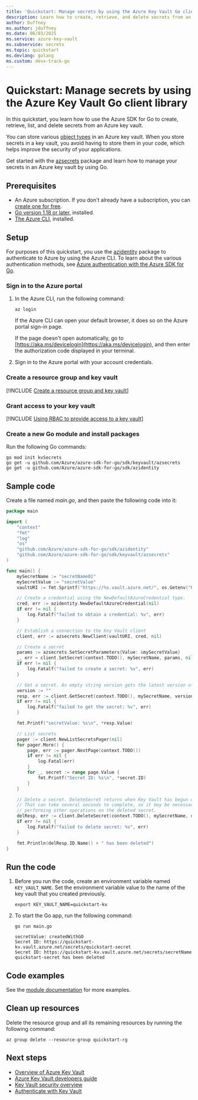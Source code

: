 ```yaml
---
title: 'Quickstart: Manage secrets by using the Azure Key Vault Go client library'
description: Learn how to create, retrieve, and delete secrets from an Azure key vault by using the Go client library.
author: Duffney
ms.author: jduffney
ms.date: 06/03/2025
ms.service: azure-key-vault
ms.subservice: secrets
ms.topic: quickstart
ms.devlang: golang
ms.custom: devx-track-go
---
```


# Quickstart: Manage secrets by using the Azure Key Vault Go client library

In this quickstart, you learn how to use the Azure SDK for Go to create, retrieve, list, and delete secrets from an Azure key vault.

You can store various [object types](../general/about-keys-secrets-certificates.md#object-types) in an Azure key vault. When you store secrets in a key vault, you avoid having to store them in your code, which helps improve the security of your applications.

Get started with the [azsecrets](https://aka.ms/azsdk/go/keyvault-secrets/docs) package and learn how to manage your secrets in an Azure key vault by using Go.

## Prerequisites

- An Azure subscription. If you don't already have a subscription, you can [create one for free](https://azure.microsoft.com/free/?WT.mc_id=A261C142F).
- [Go version 1.18 or later](https://go.dev/dl/), installed.
- [The Azure CLI](/cli/azure/install-azure-cli), installed.

## Setup

For purposes of this quickstart, you use the [azidentity](https://pkg.go.dev/github.com/Azure/azure-sdk-for-go/sdk/azidentity) package to authenticate to Azure by using the Azure CLI. To learn about the various authentication methods, see [Azure authentication with the Azure SDK for Go](/azure/developer/go/azure-sdk-authentication).

### Sign in to the Azure portal

1. In the Azure CLI, run the following command:

    ```azurecli-interactive
    az login
    ```

    If the Azure CLI can open your default browser, it does so on the Azure portal sign-in page.

    If the page doesn't open automatically, go to [https://aka.ms/devicelogin](https://aka.ms/devicelogin), and then enter the authorization code displayed in your terminal.

1. Sign in to the Azure portal with your account credentials.

### Create a resource group and key vault

[!INCLUDE [Create a resource group and key vault](~/reusable-content/ce-skilling/azure/includes/key-vault/create-resource-group-key-vault-cli.md)]

### Grant access to your key vault

[!INCLUDE [Using RBAC to provide access to a key vault](~/reusable-content/ce-skilling/azure/includes/key-vault/rbac/upn-secrets-officer-cli.md)]

### Create a new Go module and install packages

Run the following Go commands:

```azurecli
go mod init kvSecrets
go get -u github.com/Azure/azure-sdk-for-go/sdk/keyvault/azsecrets
go get -u github.com/Azure/azure-sdk-for-go/sdk/azidentity
```

## Sample code

Create a file named *main.go*, and then paste the following code into it:

```go
package main

import (
    "context"
    "fmt"
    "log"
    "os"
    "github.com/Azure/azure-sdk-for-go/sdk/azidentity"
    "github.com/Azure/azure-sdk-for-go/sdk/keyvault/azsecrets"
)

func main() {
    mySecretName := "secretName01"
    mySecretValue := "secretValue"
    vaultURI := fmt.Sprintf("https://%s.vault.azure.net/", os.Getenv("KEY_VAULT_NAME"))

    // Create a credential using the NewDefaultAzureCredential type.
    cred, err := azidentity.NewDefaultAzureCredential(nil)
    if err != nil {
        log.Fatalf("failed to obtain a credential: %v", err)
    }

    // Establish a connection to the Key Vault client
    client, err := azsecrets.NewClient(vaultURI, cred, nil)

    // Create a secret
    params := azsecrets.SetSecretParameters{Value: &mySecretValue}
    _, err = client.SetSecret(context.TODO(), mySecretName, params, nil)
    if err != nil {
        log.Fatalf("failed to create a secret: %v", err)
    }

    // Get a secret. An empty string version gets the latest version of the secret.
    version := ""
    resp, err := client.GetSecret(context.TODO(), mySecretName, version, nil)
    if err != nil {
        log.Fatalf("failed to get the secret: %v", err)
    }

    fmt.Printf("secretValue: %s\n", *resp.Value)

    // List secrets
    pager := client.NewListSecretsPager(nil)
    for pager.More() {
        page, err := pager.NextPage(context.TODO())
        if err != nil {
            log.Fatal(err)
        }
        for _, secret := range page.Value {
            fmt.Printf("Secret ID: %s\n", *secret.ID)
        }
    }

    // Delete a secret. DeleteSecret returns when Key Vault has begun deleting the secret.
    // That can take several seconds to complete, so it may be necessary to wait before
    // performing other operations on the deleted secret.
    delResp, err := client.DeleteSecret(context.TODO(), mySecretName, nil)
    if err != nil {
        log.Fatalf("failed to delete secret: %v", err)
    }

    fmt.Println(delResp.ID.Name() + " has been deleted")
}
```

## Run the code

1. Before you run the code, create an environment variable named `KEY_VAULT_NAME`. Set the environment variable value to the name of the key vault that you created previously.

    ```azurecli
    export KEY_VAULT_NAME=quickstart-kv
    ```

1. To start the Go app, run the following command:

    ```azurecli
    go run main.go
    ```

    ```output
    secretValue: createdWithGO
    Secret ID: https://quickstart-kv.vault.azure.net/secrets/quickstart-secret
    Secret ID: https://quickstart-kv.vault.azure.net/secrets/secretName
    quickstart-secret has been deleted
    ```

## Code examples

See the [module documentation](https://aka.ms/azsdk/go/keyvault-secrets/docs) for more examples.

## Clean up resources

Delete the resource group and all its remaining resources by running the following command:

```azurecli
az group delete --resource-group quickstart-rg
```

## Next steps

- [Overview of Azure Key Vault](../general/overview.md)
- [Azure Key Vault developers guide](../general/developers-guide.md)
- [Key Vault security overview](../general/security-features.md)
- [Authenticate with Key Vault](../general/authentication.md)
